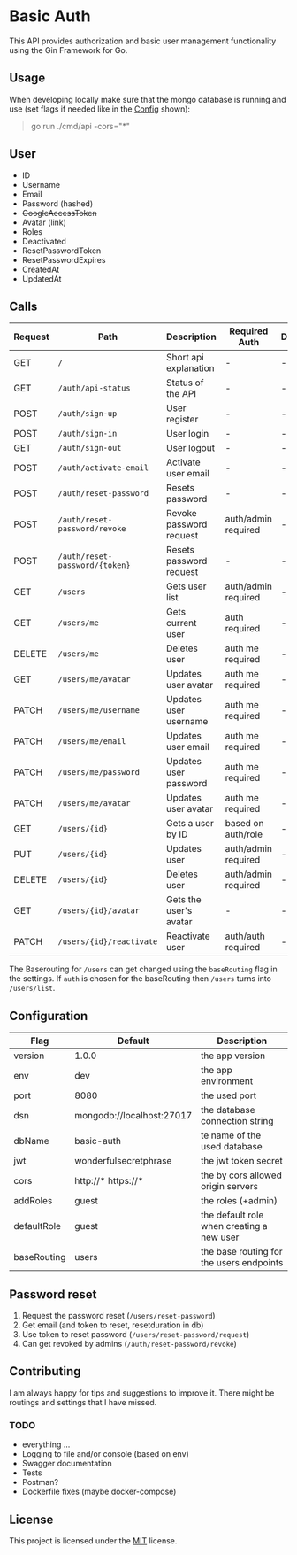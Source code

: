 # Basic Auth

This API provides authorization and basic user management functionality using the Gin Framework for Go.

## Usage

When developing locally make sure that the mongo database is running and use (set flags if needed like in the [Config](#configuration) shown):

> go run ./cmd/api -cors="\*"

## User

- ID
- Username
- Email
- Password (hashed)
- ~~GoogleAccessToken~~
- Avatar (link)
- Roles
- Deactivated
- ResetPasswordToken
- ResetPasswordExpires
- CreatedAt
- UpdatedAt

## Calls

| Request | Path                           | Description             | Required Auth       | Done |
| ------- | ------------------------------ | ----------------------- | ------------------- | ---- |
| GET     | `/`                            | Short api explanation   | -                   | -    |
| GET     | `/auth/api-status`             | Status of the API       | -                   | -    |
| POST    | `/auth/sign-up`                | User register           | -                   | -    |
| POST    | `/auth/sign-in`                | User login              | -                   | -    |
| GET     | `/auth/sign-out`               | User logout             | -                   | -    |
| POST    | `/auth/activate-email`         | Activate user email     | -                   | -    |
| POST    | `/auth/reset-password`         | Resets password         | -                   | -    |
| POST    | `/auth/reset-password/revoke`  | Revoke password request | auth/admin required | -    |
| POST    | `/auth/reset-password/{token}` | Resets password request | -                   | -    |
| GET     | `/users`                       | Gets user list          | auth/admin required | -    |
| GET     | `/users/me`                    | Gets current user       | auth required       | -    |
| DELETE  | `/users/me`                    | Deletes user            | auth me required    | -    |
| GET     | `/users/me/avatar`             | Updates user avatar     | auth me required    | -    |
| PATCH   | `/users/me/username`           | Updates user username   | auth me required    | -    |
| PATCH   | `/users/me/email`              | Updates user email      | auth me required    | -    |
| PATCH   | `/users/me/password`           | Updates user password   | auth me required    | -    |
| PATCH   | `/users/me/avatar`             | Updates user avatar     | auth me required    | -    |
| GET     | `/users/{id}`                  | Gets a user by ID       | based on auth/role  | -    |
| PUT     | `/users/{id}`                  | Updates user            | auth/admin required | -    |
| DELETE  | `/users/{id}`                  | Deletes user            | auth/admin required | -    |
| GET     | `/users/{id}/avatar`           | Gets the user's avatar  | -                   | -    |
| PATCH   | `/users/{id}/reactivate`       | Reactivate user         | auth/auth required  | -    |

The Baserouting for `/users` can get changed using the `baseRouting` flag in the settings. If `auth` is chosen for the baseRouting then `/users` turns into `/users/list`.

## Configuration

| Flag        | Default                   | Description                               |
| ----------- | ------------------------- | ----------------------------------------- |
| version     | 1.0.0                     | the app version                           |
| env         | dev                       | the app environment                       |
| port        | 8080                      | the used port                             |
| dsn         | mongodb://localhost:27017 | the database connection string            |
| dbName      | basic-auth                | te name of the used database              |
| jwt         | wonderfulsecretphrase     | the jwt token secret                      |
| cors        | http://\* https://\*      | the by cors allowed origin servers        |
| addRoles    | guest                     | the roles (+admin)                        |
| defaultRole | guest                     | the default role when creating a new user |
| baseRouting | users                     | the base routing for the users endpoints  |

## Password reset

1. Request the password reset (`/users/reset-password`)
2. Get email (and token to reset, resetduration in db)
3. Use token to reset password (`/users/reset-password/request`)
4. Can get revoked by admins (`/auth/reset-password/revoke`)

## Contributing

I am always happy for tips and suggestions to improve it.
There might be routings and settings that I have missed.

### TODO

- everything ...
- Logging to file and/or console (based on env)
- Swagger documentation
- Tests
- Postman?
- Dockerfile fixes (maybe docker-compose)

## License

This project is licensed under the [MIT](/LICENSE) license.
